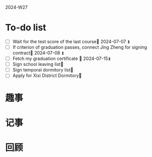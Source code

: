 2024-W27

# To-do list
- [ ] Wait for the test score of the last course📅 2024-07-07 ⏫ 
- [ ] If criterion of graduation passes, connect Jing Zheng for signing contract📅 2024-07-08 ⏫ 
- [ ] Fetch my graduation certificate 📅 2024-07-15⏫ 
- [ ] Sign school leaving list🔼 
- [ ] Sign temporal dormitory list🔼 
- [ ] Apply for Xixi District Dormitory🔼 

# 趣事


# 记事


# 回顾
